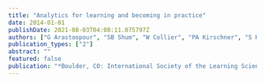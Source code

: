 ```yaml
---
title: "Analytics for learning and becoming in practice"
date: 2014-01-01
publishDate: 2021-08-03T04:08:11.075797Z
authors: ["G Arastoopour", "SB Shum", "W Collier", "PA Kirschner", "S Knight", "DW Shaffer", " ..."]
publication_types: ["2"]
abstract: ""
featured: false
publication: "*Boulder, CO: International Society of the Learning Sciences*"
---
```


